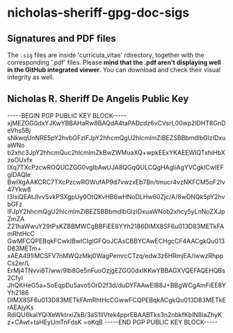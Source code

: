 # nicholas-sheriff-gpg-doc-sigs

## Signatures and PDF files

The `.sig` files are inside 'curricula_vitae' rdirectory, together with the corresponding '.pdf' files. Please **mind that the .pdf aren't displaying well in the GitHub integrated viewer**. You can download and check their visual integrity as well.

## Nicholas R. Sheriff De Angelis **Public Key**

-----BEGIN PGP PUBLIC KEY BLOCK-----
xjMEZGG0dxYJKwYBBAHaRw8BAQdA4taPADcdz6vCVsrL00wp2lDHT8GnDeVhs5Bj
sNkwqUnNRE5pY2hvbGFzIFJpY2hhcmQgU2hlcmlmZiBEZSBBbmdlbGlzIDxuaWNo
b2xhc3JpY2hhcmQuc2hlcmlmZkBwZWMuaXQ+wpkEExYKAEEWIQTxhiHbXzoOUxfx
IXq7TXcPzcwROQUCZGG0vgIbAwUJA8QGqQULCQgHAgIiAgYVCgkICwIEFgIDAQIe
BwIXgAAKCRC7TXcPzcwROWufAP9d7vwzxEb7Bn/tmucr4vzNKFCM5oF2lv47Ykw8
I3lsiQEAtJlvvSvkPSXgpUy0OtQKvHB6wHNoDLHw60Zjc/A/8wDNQk5pY2hvbGFz
IFJpY2hhcmQgU2hlcmlmZiBEZSBBbmdlbGlzIDxuaWNob2xhcy5yLnNoZXJpZmZA
Z21haWwuY29tPsKZBBMWCgBBFiEE8YYh2186DlMX8SF6u013D83METkFAmRhtHcC
GwMFCQPEBqkFCwkIBwICIgIGFQoJCAsCBBYCAwECHgcCF4AACgkQu013D83METm+
xAEA491iMCSFV7nMWQzMkj0WagPemrcCTzq/edw3z6HRmjEA/iwwzRhppCs2er/L
ErMj4TNvvi8T/ww/9lb8Ge5nFuoOzjgEZGG0dxIKKwYBBAGXVQEFAQEHQBs2CfyI
JhQKHeG5a+SoEqpDu5avo5OrD2f3d/duDYFAAwEIB8J+BBgWCgAmFiEE8YYh2186
DlMX8SF6u013D83METkFAmRhtHcCGwwFCQPEBqkACgkQu013D83METkErAEAjyKs
RdiQU6kaIYQiXeWktrxiZkB/3aS1lIVtek4pprEBAABTks3n2nbkfKblN8IaZhyK
z+CAwt+taHEyUmTnFdsK
=oKqB
-----END PGP PUBLIC KEY BLOCK-----

